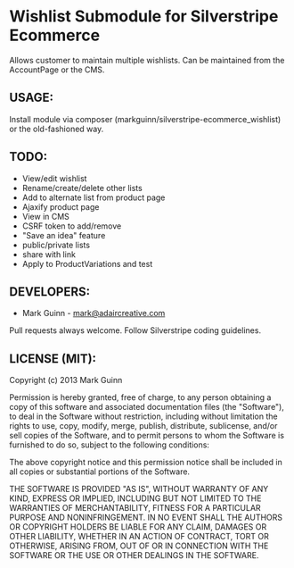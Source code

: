 Wishlist Submodule for Silverstripe Ecommerce
=====================================================

Allows customer to maintain multiple wishlists. Can be maintained
from the AccountPage or the CMS.

USAGE:
------
Install module via composer (markguinn/silverstripe-ecommerce_wishlist)
or the old-fashioned way.


TODO:
-----
- View/edit wishlist
- Rename/create/delete other lists
- Add to alternate list from product page
- Ajaxify product page
- View in CMS
- CSRF token to add/remove
- "Save an idea" feature
- public/private lists
- share with link
- Apply to ProductVariations and test

DEVELOPERS:
-----------
* Mark Guinn - mark@adaircreative.com

Pull requests always welcome. Follow Silverstripe coding guidelines.


LICENSE (MIT):
--------------
Copyright (c) 2013 Mark Guinn

Permission is hereby granted, free of charge, to any person obtaining a copy of
this software and associated documentation files (the "Software"), to deal in
the Software without restriction, including without limitation the rights to use,
copy, modify, merge, publish, distribute, sublicense, and/or sell copies of the
Software, and to permit persons to whom the Software is furnished to do so, subject
to the following conditions:

The above copyright notice and this permission notice shall be included in all copies
or substantial portions of the Software.

THE SOFTWARE IS PROVIDED "AS IS", WITHOUT WARRANTY OF ANY KIND, EXPRESS OR IMPLIED,
INCLUDING BUT NOT LIMITED TO THE WARRANTIES OF MERCHANTABILITY, FITNESS FOR A PARTICULAR
PURPOSE AND NONINFRINGEMENT. IN NO EVENT SHALL THE AUTHORS OR COPYRIGHT HOLDERS BE LIABLE
FOR ANY CLAIM, DAMAGES OR OTHER LIABILITY, WHETHER IN AN ACTION OF CONTRACT, TORT OR
OTHERWISE, ARISING FROM, OUT OF OR IN CONNECTION WITH THE SOFTWARE OR THE USE OR OTHER
DEALINGS IN THE SOFTWARE.